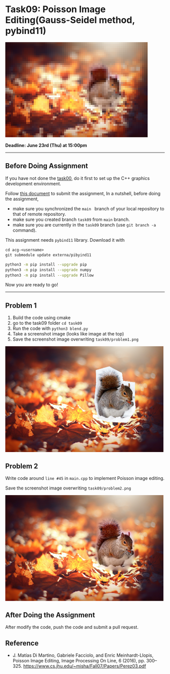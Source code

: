 # Task09: Poisson Image Editing(Gauss-Seidel method, pybind11)

![preview](preview.png)

**Deadline: June 23rd (Thu) at 15:00pm**

----

## Before Doing Assignment

If you have not done the [task00](../task00), do it first to set up the C++ graphics development environment.

Follow [this document](../doc/submit.md) to submit the assignment, In a nutshell, before doing the assignment,  
- make sure you synchronized the `main ` branch of your local repository  to that of remote repository.
- make sure you created branch `task09` from `main` branch.
- make sure you are currently in the `task09` branch (use `git branch -a` command).

This assignment needs `pybind11` library. Download it with

```
cd acg-<username>
git submodule update externa/pibyind11
```

```sh
python3 -m pip install --upgrade pip
python3 -m pip install --upgrade numpy
python3 -m pip install --upgrade Pillow
```

Now you are ready to go!

---

## Problem 1

1. Build the code using cmake
2. go to the task09 folder `cd task09`
3. Run the code with `python3 blend.py`
4. Take a screenshot image (looks like image at the top)
5. Save the screenshot image overwriting `task09/problem1.png`

<img src="problem1.png" width="500">

## Problem 2

Write code around `line #45` in `main.cpp` to implement Poisson image editing.

Save the screenshot image overwriting `task09/problem2.png`

<img src="problem2.png" width="500">


## After Doing the Assignment

After modify the code, push the code and submit a pull request. 



## Reference

- J. Matías Di Martino, Gabriele Facciolo, and Enric Meinhardt-Llopis, Poisson Image Editing, Image Processing On Line, 6 (2016), pp. 300–325. 
https://www.cs.jhu.edu/~misha/Fall07/Papers/Perez03.pdf

